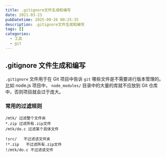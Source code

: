 ```yaml
---
title: .gitignore文件生成和编写
date: 2021-03-23
pubDatetime: 2025-09-26 00:25:35
description: .gitignore文件生成和编写
tags: []
categories:
  - 工具
  - git
---
```


## .gitignore 文件生成和编写

`.gitignore` 文件用于在 Git 项目中告诉 `git` 哪些文件是不需要进行版本管理的。比如 node.js 项目中， `node_modules/` 目录中的大量的库就不应放到 Git 仓库中，否则项目就会过于庞大。

### 常用的过滤规则

```plaintext
/mtk/ 过滤整个文件夹
*.zip 过滤所有.zip文件
/mtk/do.c 过滤某个具体文件
```

```plaintext
!src/   不过滤该文件夹
!*.zip   不过滤所有.zip文件
!/mtk/do.c 不过滤该文件
```
